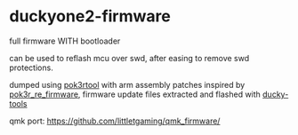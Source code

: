 # duckyone2-firmware
full firmware WITH bootloader

can be used to reflash mcu over swd, after easing to remove swd protections.

dumped using [pok3rtool](https://github.com/pok3r-custom/pok3rtool) with arm assembly patches inspired by [pok3r_re_firmware](https://github.com/pok3r-custom/pok3r_re_firmware), firmware update files extracted and flashed with [ducky-tools](https://github.com/usedbytes/ducky-tools)

qmk port: https://github.com/littletgaming/qmk_firmware/
